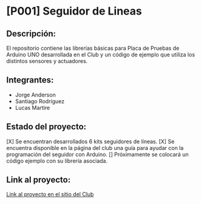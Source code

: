# [P001] Seguidor de Lineas

## Descripción:

El repositorio contiene las librerías básicas para Placa de Pruebas de Arduino UNO desarrollada en el Club y un código de ejemplo que utiliza los distintos sensores y actuadores.

## Integrantes:
- Jorge Anderson
- Santiago Rodríguez
- Lucas Martire

## Estado del proyecto:
[X] Se encuentran desarrollados 6 kits seguidores de líneas.
[X] Se encuentra disponible en la página del club una guía para ayudar con la programación del seguidor con Arduino.
[] Próximamente se colocará un código ejemplo con su librería asociada.
	
## Link al proyecto:
[Link al proyecto en el sitio del Club](http://cdrunlp.com.ar/proyecto1/)

